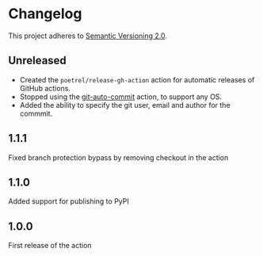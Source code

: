 # Changelog

This project adheres to [Semantic Versioning 2.0](http://semver.org/).

## Unreleased

- Created the `poetrel/release-gh-action` action for automatic releases of GitHub actions.
- Stopped using the [git-auto-commit](https://github.com/stefanzweifel/git-auto-commit-action)
  action, to support any OS.
- Added the ability to specify the git user, email and author for the commmit.

## 1.1.1

Fixed branch protection bypass by removing checkout in the action

## 1.1.0

Added support for publishing to PyPI

## 1.0.0

First release of the action
